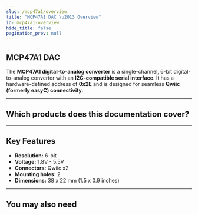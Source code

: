 ```yaml
---
slug: /mcp47a1/overview
title: "MCP47A1 DAC \u2013 Overview"
id: mcp47a1-overview
hide_title: false
pagination_prev: null
---
```

## MCP47A1 DAC

The **MCP47A1 digital-to-analog converter** is a single-channel, 6-bit digital-to-analog converter with an **I2C-compatible serial interface**. It has a hardware-defined address of **0x2E** and is designed for seamless **Qwiic (formerly easyC) connectivity**.

<CenteredImage src="/img/mcp47a1/333052.jpg" alt="MCP47A1 DAC" caption="MCP47A1 DAC" />

---

## Which products does this documentation cover?

<QuickLink 
  title="DAC 6-bit 1-channel MCP47A1 breakout" 
  description="333052"
  url="https://soldered.com/product/dac-6-bit-1-channel-mcp47a1-breakout/"
  image="/img/mcp47a1/333052.jpg"
/>

---

## Key Features

- **Resolution:** 6-bit
- **Voltage:** 1.8V - 5.5V
- **Connectors:** Qwiic x2
- **Mounting holes:** 2
- **Dimensions:** 38 x 22 mm (1.5 x 0.9 inches)

---

## You may also need

<QuickLink 
  title="Qwiic cable" 
  description="Qwiic (formerly easyC) compatible cables with connectors on both ends, available in various lengths."
  url="https://soldered.com/product/easyc-cable/"
  image="/img/333311.webp" 
/>